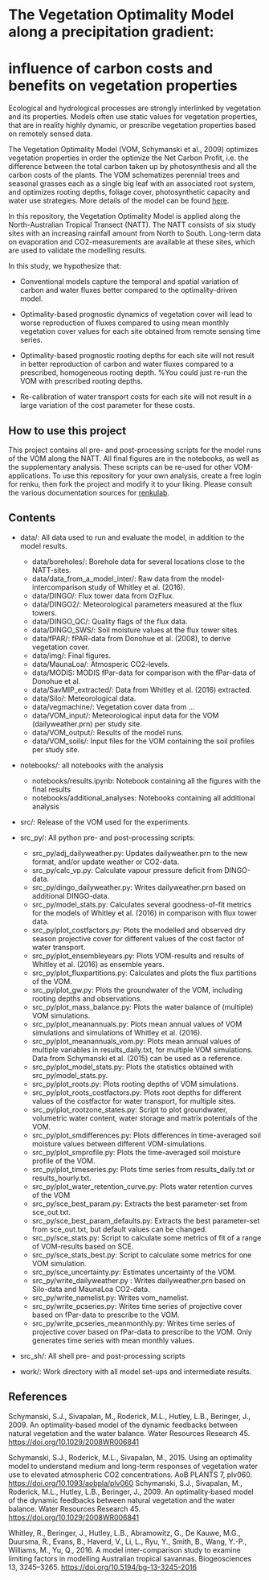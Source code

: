 # The Vegetation Optimality Model along a precipitation gradient: 
# influence of carbon costs and benefits on vegetation properties

Ecological and hydrological processes are strongly interlinked by vegetation and its properties. Models often use static values for vegetation properties, that are in reality highly dynamic, or prescribe vegetation properties based on remotely sensed data. 

The Vegetation Optimality Model (VOM, Schymanski et al., 2009) optimizes vegetation properties in order the optimize the Net Carbon Profit, i.e. the difference between the total carbon taken up by photosynthesis and all the carbon costs of the plants. The VOM schematizes perennial trees and seasonal grasses each as a single big leaf with an associated root system, and optimizes rooting depths, foliage cover, photosynthetic capacity and water use strategies. More details of the model can be found [here](https://vom.readthedocs.io/en/latest/).

In this repository, the Vegetation Optimality Model is applied along the North-Australian Tropical Transect (NATT). The NATT consists of six study sites with an increasing rainfall amount from North to South. Long-term data on evaporation and CO2-measurements are available at these sites, which are used to validate the modelling results. 


In this study, we hypothesize that:

- Conventional models capture the temporal and spatial variation of carbon and water fluxes better compared to the optimality-driven model. 

- Optimality-based prognostic dynamics of vegetation cover will lead to worse reproduction of fluxes compared to using mean monthly vegetation cover values for each site obtained from remote sensing time series. 

- Optimality-based prognostic rooting depths for each site will not result in better reproduction of carbon and water fluxes compared to a prescribed, homogeneous rooting depth. %You could just re-run the VOM with prescribed rooting depths.

- Re-calibration of water transport costs for each site will not result in a large variation of the cost parameter for these costs.

## How to use this project
This project contains all pre- and post-processing scripts for the model runs of the VOM along the NATT. All final figures are in the notebooks, as well as the supplementary analysis. These scripts can be re-used for other VOM-applications. To use this repository for your own analysis, create a free login for renku, then fork the project and modify it to your liking. Please consult the various documentation sources for [renkulab](https://renkulab.io/).


## Contents
* data/: All data used to run and evaluate the model, in addition to the model results.

    - data/boreholes/: Borehole data for several locations close to the NATT-sites. 
    - data/data\_from_a\_model\_inter/: Raw data from the model-intercomparison study of Whitley et al. (2016).
    - data/DINGO/: Flux tower data from OzFlux.
    - data/DINGO2/: Meteorological parameters measured at the flux towers.
    - data/DINGO_QC/: Quality flags of the flux data.
    - data/DINGO_SWS/: Soil moisture values at the flux tower sites.
    - data/fPAR/: fPAR-data from Donohue et al. (2008), to derive vegetation cover.
    - data/img/: Final figures.
    - data/MaunaLoa/: Atmosperic CO2-levels.
    - data/MODIS: MODIS fPar-data for comparison with the fPar-data of Donohue et al. 
    - data/SavMIP_extracted/: Data from Whitley et al. (2016) extracted.
    - data/Silo/: Meteorological data.
    - data/vegmachine/: Vegetation cover data from ...
    - data/VOM_input/: Meteorological input data for the VOM (dailyweather.prn) per study site.
    - data/VOM_output/: Results of the model runs.
    - data/VOM_soils/: Input files for the VOM containing the soil profiles per study site.
* notebooks/: all notebooks with the analysis
    - notebooks/results.ipynb: Notebook containing all the figures with the final results
    - notebooks/additional_analyses\: Notebooks containing all additional analysis
* src/: Release of the VOM used for the experiments.
* src\_py/: All python pre- and post-processing scripts:
    - src\_py/adj_dailyweather.py: Updates dailyweather.prn to the new format, and/or update weather or CO2-data.
    - src\_py/calc\_vp.py: Calculate vapour pressure deficit from DINGO-data.
    - src\_py/dingo\_dailyweather.py: Writes dailyweather.prn based on additional DINGO-data. 
    - src\_py/model\_stats.py: Calculates several goodness-of-fit metrics for the models of Whitley et al. (2016) in comparison with flux tower data.
    - src\_py/plot\_costfactors.py: Plots the modelled and observed dry season projective cover for different values of the cost factor of water transport. 
    - src\_py/plot\_ensembleyears.py: Plots VOM-results and results of Whitley et al. (2016) as ensemble years.
    - src\_py/plot\_fluxpartitions.py: Calculates and plots the flux partitions of the VOM. 
    - src\_py/plot\_gw.py: Plots the groundwater of the VOM, including rooting depths and observations.
    - src\_py/plot\_mass\_balance.py: Plots the water balance of (multiple) VOM simulations.
    - src\_py/plot\_meanannuals.py: Plots mean annual values of VOM simulations and simulations of Whitley et al. (2016).
    - src\_py/plot\_meanannuals\_vom.py: Plots mean annual values of multiple variables in results_daily.txt, for multiple VOM simulations. Data from Schymanski et al. (2015) can be used as a reference.
    - src\_py/plot\_model\_stats.py: Plots the statistics obtained with src\_py/model\_stats.py.
    - src\_py/plot\_roots.py: Plots rooting depths of VOM simulations.
    - src\_py/plot\_roots\_costfactors.py: Plots root depths for different values of the costfactor for water transport, for multiple sites. 
    - src\_py/plot\_rootzone\_states.py: Script to plot groundwater, volumetric water content, water storage and matrix potentials of the VOM.
    - src\_py/plot\_smdifferences.py: Plots differences in time-averaged soil moisture values between different VOM-simulations. 
    - src\_py/plot\_smprofile.py: Plots the time-averaged soil moisture profile of the VOM. 
    - src\_py/plot\_timeseries.py: Plots time series from results\_daily.txt or results\_hourly.txt.
    - src\_py/plot\_water\_retention\_curve.py: Plots water retention curves of the VOM
    - src\_py/sce\_best\_param.py: Extracts the best parameter-set from sce_out.txt.
    - src\_py/sce\_best\_param\_defaults.py: Extracts the best parameter-set from sce_out.txt, but default values can be changed.
    - src\_py/sce\_stats.py: Script to calculate some metrics of fit of a range of VOM-results based on SCE.
    - src\_py/sce\_stats\_best.py: Script to calculate some metrics for one VOM simulation. 
    - src\_py/sce\_uncertainty.py: Estimates uncertainty of the VOM.
    - src\_py/write\_dailyweather.py : Writes dailyweather.prn based on Silo-data and MaunaLoa CO2-data.
    - src\_py/write\_namelist.py: Writes vom_namelist.
    - src\_py/write\_pcseries.py: Writes time series of projective cover based on fPar-data to prescribe to the VOM.
    - src\_py/write\_pcseries\_meanmonthly.py: Writes time series of projective cover based on fPar-data to prescribe to the VOM. Only generates time series with mean monthly values. 




* src_sh/: All shell pre- and post-processing scripts
* work/: Work directory with all model set-ups and intermediate results.

## References

Schymanski, S.J., Sivapalan, M., Roderick, M.L., Hutley, L.B., Beringer, J., 2009. An optimality‐based model of the dynamic feedbacks between natural vegetation and the water balance. Water Resources Research 45. https://doi.org/10.1029/2008WR006841

Schymanski, S.J., Roderick, M.L., Sivapalan, M., 2015. Using an optimality model to understand medium and long-term responses of vegetation water use to elevated atmospheric CO2 concentrations. AoB PLANTS 7, plv060. https://doi.org/10.1093/aobpla/plv060
Schymanski, S.J., Sivapalan, M., Roderick, M.L., Hutley, L.B., Beringer, J., 2009. An optimality‐based model of the dynamic feedbacks between natural vegetation and the water balance. Water Resources Research 45. https://doi.org/10.1029/2008WR006841

Whitley, R., Beringer, J., Hutley, L.B., Abramowitz, G., De Kauwe, M.G., Duursma, R., Evans, B., Haverd, V., Li, L., Ryu, Y., Smith, B., Wang, Y.-P., Williams, M., Yu, Q., 2016. A model inter-comparison study to examine limiting factors in modelling Australian tropical savannas. Biogeosciences 13, 3245–3265. https://doi.org/10.5194/bg-13-3245-2016




